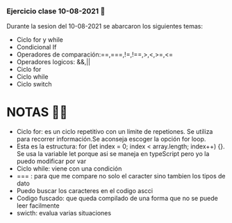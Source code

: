### Ejercicio clase 10-08-2021  🥸

Durante la sesion del 10-08-2021 se abarcaron los siguientes temas:
- Ciclo for y while
- Condicional If
- Operadores de comparación:==,===,!=,!==,>,<,>=,<=
- Operadores logicos: &&,||
- Ciclo for
- Ciclo while
- Ciclo switch

# NOTAS  🧞‍♀️

- Ciclo for: es un ciclo repetitivo con un limite de repetiones. Se utiliza para recorrer información.Se aconseja escoger la opción for loop.
- Esta es la estructura: for (let index = 0; index < array.length; index++) {}. Se usa la variable let porque asi se maneja en typeScript pero yo la puedo modificar por var
- Ciclo while: viene con una condición
 - === : para que me compare no solo el caracter sino tambien los tipos de dato
- Puedo buscar los caracteres en el codigo ascci 
- Codigo fuscado: que queda compilado de una forma que no se puede leer facilmente
- swicth: evalua varias situaciones